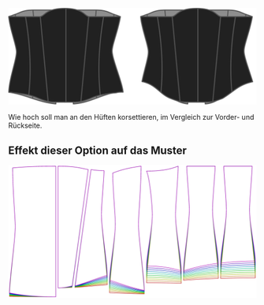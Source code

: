 ![Die Hüftaufstiegsoption auf Cathrin](./hiprise.svg)

Wie hoch soll man an den Hüften korsettieren, im Vergleich zur Vorder- und Rückseite.


## Effekt dieser Option auf das Muster
![Dieses Bild zeigt den Effekt dieser Option, indem es mehrere Varianten überlagert, die einen anderen Wert für diese Option haben](cathrin_hiprise_sample.svg "Effekt dieser Option auf das Muster")